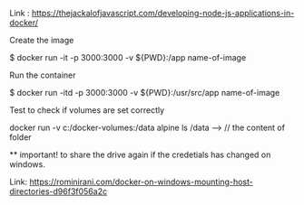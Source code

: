 
Link : https://thejackalofjavascript.com/developing-node-js-applications-in-docker/

Create the image  

$ docker run -it -p 3000:3000 -v ${PWD}:/app name-of-image

Run the container 

$ docker run -itd -p 3000:3000 -v ${PWD}:/usr/src/app name-of-image

Test to check if volumes are set correctly 

docker run -v c:/docker-volumes:/data alpine ls /data --> // the content of folder 

** important! to share the drive again if the credetials has changed on windows.

Link: https://rominirani.com/docker-on-windows-mounting-host-directories-d96f3f056a2c


